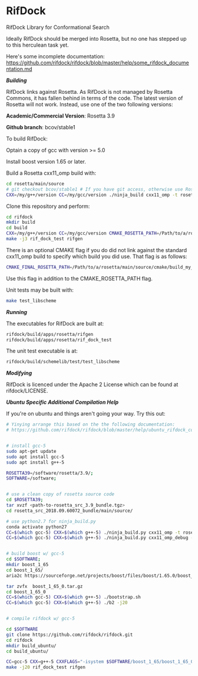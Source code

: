 # RifDock
RifDock Library for Conformational Search

Ideally RifDock should be merged into Rosetta, but no one has stepped up to this herculean task yet.

Here's some incomplete documentation:
https://github.com/rifdock/rifdock/blob/master/help/some_rifdock_documentation.md

***Building***

RifDock links against Rosetta. As RifDock is not managed by Rosetta Commons, it has fallen behind in terms of the code. The latest version of Rosetta will not work. Instead, use one of the two following versions:

<b>Academic/Commercial Version</b>: Rosetta 3.9

<b>Github branch</b>: bcov/stable1

To build RifDock:

Optain a copy of gcc with version >= 5.0

Install boost version 1.65 or later.

Build a Rosetta cxx11_omp build with:  
```bash
cd rosetta/main/source
# git checkout bcov/stable1 # If you have git access, otherwise use Rosetta 3.9
CXX=/my/g++/version CC=/my/gcc/version ./ninja_build cxx11_omp -t rosetta_scripts -remake  
```

Clone this repository and perform:  
```bash
cd rifdock  
mkdir build  
cd build  
CXX=/my/g++/version CC=/my/gcc/version CMAKE_ROSETTA_PATH=/Path/to/a/rosetta/main cmake .. -DCMAKE_BUILD_TYPE=Release  
make -j3 rif_dock_test rifgen  
```

There is an optional CMAKE flag if you do did not link against the standard cxx11_omp build to specify which build you did use. That flag is as follows:  
```bash
CMAKE_FINAL_ROSETTA_PATH=/Path/to/a/rosetta/main/source/cmake/build_my_custom_build_type  
```

Use this flag in addition to the CMAKE_ROSETTA_PATH flag.

Unit tests may be built with:  
```bash
make test_libscheme  
```

***Running***

The executables for RifDock are built at:  
```bash
rifdock/build/apps/rosetta/rifgen  
rifdock/build/apps/rosetta/rif_dock_test  
```

The unit test executable is at:  
```bash
rifdock/build/schemelib/test/test_libscheme  
```


***Modifying***

RifDock is licenced under the Apache 2 License which can be found at rifdock/LICENSE.



***Ubuntu Specific Additional Compilation Help***

If you're on ubuntu and things aren't going your way. Try this out:

```bash 
# Yinying arrange this based on the the following documentation:
# https://github.com/rifdock/rifdock/blob/master/help/ubuntu_rifdock_compilation_extra.pdf


# install gcc-5 
sudo apt-get update
sudo apt install gcc-5
sudo apt install g++-5

ROSETTA39=/software/rosetta/3.9/;
SOFTWARE=/software;


# use a clean copy of rosetta source code
cd $ROSETTA39;
tar xvzf <path-to-rosetta_src_3.9_bundle.tgz>
cd rosetta_src_2018.09.60072_bundle/main/source/

# use python2.7 for ninja_build.py
conda activate python27
CC=$(which gcc-5) CXX=$(which g++-5) ./ninja_build.py cxx11_omp -t rosetta_scripts -remake
CC=$(which gcc-5) CXX=$(which g++-5) ./ninja_build.py cxx11_omp_debug -t rosetta_scripts -remake


# build boost w/ gcc-5
cd $SOFTWARE;
mkdir boost_1_65
cd boost_1_65/
aria2c https://sourceforge.net/projects/boost/files/boost/1.65.0/boost_1_65_0.tar.gz/download -x16

tar zvfx  boost_1_65_0.tar.gz
cd boost_1_65_0
CC=$(which gcc-5) CXX=$(which g++-5) ./bootstrap.sh
CC=$(which gcc-5) CXX=$(which g++-5) ./b2 -j20


# compile rifdock w/ gcc-5

cd $SOFTWARE
git clone https://github.com/rifdock/rifdock.git
cd rifdock
mkdir build_ubuntu/
cd build_ubuntu/

CC=gcc-5 CXX=g++-5 CXXFLAGS="-isystem $SOFTWARE/boost_1_65/boost_1_65_0" CMAKE_ROSETTA_PATH=$ROSETTA39/rosetta_src_2018.09.60072_bundle/main CMAKE_FINAL_ROSETTA_PATH=$ROSETTA39/rosetta_src_2018.09.60072_bundle/main/source/cmake/build_cxx11_omp DCMAKE_BUILD_TYPE=Release DCMAKE_PREFIX_PATH=$SOFTWARE/boost_1_65/boost_1_65_0/stage/lib cmake ..
make -j20 rif_dock_test rifgen
```
